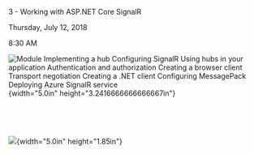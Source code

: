 3 - Working with ASP.NET Core SignalR

Thursday, July 12, 2018

8:30 AM

![Module Implementing a hub Configuring SignalR Using hubs in your application Authentication and authorization Creating a browser client Transport negotiation Creating a .NET client Configuring MessagePack Deploying Azure SignalR service ](002_3_-_Working_with_ASP.NET_Core_SignalR_000.png){width="5.0in" height="3.2416666666666667in"}

 

 

![](002_3_-_Working_with_ASP.NET_Core_SignalR_001.png){width="5.0in" height="1.85in"}
